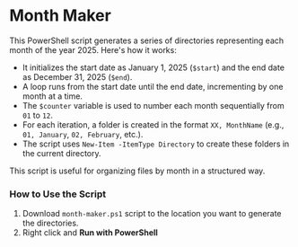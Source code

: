 # Month Maker
This PowerShell script generates a series of directories representing each month of the year 2025. Here's how it works:  

- It initializes the start date as January 1, 2025 (`$start`) and the end date as December 31, 2025 (`$end`).  
- A loop runs from the start date until the end date, incrementing by one month at a time.  
- The `$counter` variable is used to number each month sequentially from `01` to `12`.  
- For each iteration, a folder is created in the format `XX, MonthName` (e.g., `01, January`, `02, February`, etc.).  
- The script uses `New-Item -ItemType Directory` to create these folders in the current directory.  

This script is useful for organizing files by month in a structured way.
### How to Use the Script
1. Download `month-maker.ps1` script to the location you want to generate the directories.
2. Right click and **Run with PowerShell**
